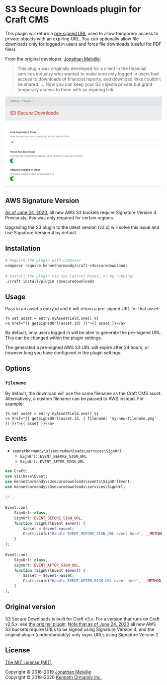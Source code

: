 # S3 Secure Downloads plugin for Craft CMS

This plugin will return a [pre-signed URL](http://docs.aws.amazon.com/AmazonS3/latest/dev/ShareObjectPreSignedURL.html) used to allow temporary access to private objects with an expiring URL. You can optionally allow file downloads only for logged in users and force file downloads (useful for PDF files).

From the original developer, [Jonathan Melville](https://github.com/jonathanmelville/s3securedownloads):

> This plugin was originally developed for a client in the financial services industry who wanted to make sure only logged in users had access to downloads of financial reports, and download links couldn’t be shared. … Now you can keep your S3 objects private but grant temporary access to them with an expiring link. 

![Screenshot of the plugin settings.](./src/resources/screenshots/screenshot.png)

## AWS Signature Version

[As of June 24, 2020](https://aws.amazon.com/blogs/aws/amazon-s3-update-sigv2-deprecation-period-extended-modified/), all new AWS S3 buckets require Signature Version 4. Previously, this was only required for certain regions.

Upgrading the S3 plugin to the latest version (v3.x) will solve this issue and use Signature Version 4 by default.

## Installation

```sh
# Require the plugin with composer
composer require kennethormandy/craft-s3securedownloads

# Install the plugin via the Control Panel, or by running:
./craft install/plugin s3securedownloads
```

## Usage

Pass in an asset's entry id and it will return a pre-signed URL for that asset:

```twig
{% set asset = entry.myAssetField.one() %}
<a href="{{ getSignedUrl(asset.id) }}">{{ asset }}</a>
```

By default, only users logged in will be able to generate the pre-signed URL. This can be changed within the plugin settings.

The generated a pre-signed AWS S3 URL will expire after 24 hours, or however long you have configured in the plugin settings.

## Options

### `filename`

By default, the download will use the same filename as the Craft CMS asset. Alternatively, a custom filename can be passed to AWS instead. For example:

```twig
{% set asset = entry.myAssetField.one() %}
<a href="{{ getSignedUrl(asset.id, { filename: 'my-new-filename.png' }) }}">{{ asset }}</a>
```

<!--

## AWS S3 configuration

- Make sure you have configured the Craft AWS S3 plugin and setup an [AWS IAM permissions](https://github.com/craftcms/aws-s3#aws-iam-permissions)
- Works with or without “Objects can be public” for S3 bucket public access permissions
- Set “Assets in this volume have public URLs” to `true`, and give the bucket URL (although from more recent testing, you can set the bucket URL and then disable it, and the asset.url won’t be given? Maybe this is preferable in terms of config?)
- Set “Make Uploads Public” to `false`

- Optionally, configure the bucket to block certain signature versions https://docs.aws.amazon.com/AmazonS3/latest/API/bucket-policy-s3-sigv4-conditions.html

-->

## Events

- `kennethormandy\s3securedownloads\services\SignUrl`
  - `SignUrl::EVENT_BEFORE_SIGN_URL`
  - `SignUrl::EVENT_AFTER_SIGN_URL`

```php
use Craft;
use yii\base\Event;
use kennethormandy\s3securedownloads\events\SignUrlEvent;
use kennethormandy\s3securedownloads\services\SignUrl;

// …

Event::on(
    SignUrl::class,
    SignUrl::EVENT_BEFORE_SIGN_URL,
    function (SignUrlEvent $event) {
        $asset = $event->asset;
        Craft::info("Handle EVENT_BEFORE_SIGN_URL event here", __METHOD__);
    }
);

Event::on(
    SignUrl::class,
    SignUrl::EVENT_AFTER_SIGN_URL,
    function (SignUrlEvent $event) {
        $asset = $event->asset;
        Craft::info("Handle EVENT_AFTER_SIGN_URL event here", __METHOD__);
    }
);
```

## Original version

S3 Secure Downloads is built for Craft v3.x. For a version that runs on Craft v2.5.x, see [the original plugin](https://github.com/jonathanmelville/s3securedownloads). [Note that as of June 24, 2020](https://aws.amazon.com/blogs/aws/amazon-s3-update-sigv2-deprecation-period-extended-modified/) all new AWS S3 buckets require URLs to be signed using Signature Version 4, and the original plugin (understandably) only signs URLs using Signature Version 2.

## License

[The MIT License (MIT)](./LICENSE.md)

Copyright © 2016–2019 [Jonathan Melville](https://github.com/jonathanmelville/s3securedownloads)<br/>
Copyright © 2019–2020 [Kenneth Ormandy Inc.](https://kennethormandy.com)
